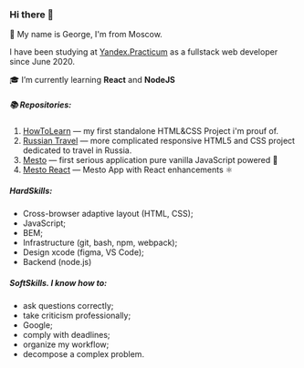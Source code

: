 ### Hi there 👋

🍞 My name is George, I'm from Moscow. 

I have been studying at [Yandex.Practicum](https://praktikum.yandex.ru/) as a fullstack web developer since June 2020.

🎓 I’m currently learning **React** and **NodeJS**

##### 📚 Repositories:
1.  [HowToLearn](https://github.com/GeoGeorgeous/how-to-learn) — my first standalone HTML&CSS Project i'm prouf of.
2.  [Russian Travel](https://github.com/GeoGeorgeous/russian-travel) — more complicated responsive HTML5 and CSS project dedicated to travel in Russia.
3.  [Mesto](https://github.com/GeoGeorgeous/mesto) — first serious application  pure vanilla JavaScript powered 💫
4.  [Mesto React](https://github.com/GeoGeorgeous/mesto-react) — Mesto App with React enhancements ⚛

##### HardSkills:
- Cross-browser adaptive layout (HTML, CSS);
- JavaScript;
- BEM;
- Infrastructure (git, bash, npm, webpack);
- Design xcode (figma, VS Code);
- Backend (node.js)

##### SoftSkills. I know how to:
- ask questions correctly;
- take criticism professionally;
- Google;
- comply with deadlines;
- organize my workflow;
- decompose a complex problem.
